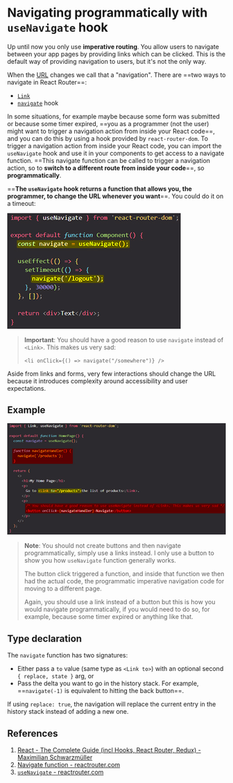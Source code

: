 # Navigating programmatically with `useNavigate` hook

Up until now you only use **imperative routing**. You allow users to navigate between your app pages by providing links which can be clicked. This is the default way of providing navigation to users, but it's not the only way.

When the [URL](https://reactrouter.com/en/main/start/concepts#url) changes we call that a "navigation". There are ==two ways to navigate in React Router==:

- [`Link`](https://reactrouter.com/en/main/components/link)
- [`navigate`](https://reactrouter.com/en/main/hooks/use-navigate) hook

In some situations, for example maybe because some form was submitted or because some timer expired, ==you as a programmer (not the user) might want to trigger a navigation action from inside your React code==, and you can do this by using a hook provided by `react-router-dom`. To trigger a navigation action from inside your React code, you can import the `useNavigate` hook and use it in your components to get access to a navigate function. ==This navigate function can be called to trigger a navigation action, so to **switch to a different route from inside your code**==, so **programmatically**.

==**The `useNavigate` hook returns a function that allows you, the programmer, to change the URL whenever you want**==. You could do it on a timeout: 

![useNavigate_hook](../../img/useNavigate_hook.jpg)

> **Important**: You should have a good reason to use `navigate` instead of `<Link>`. This makes us very sad:
>
> ```react
> <li onClick={() => navigate("/somewhere")} />
> ```

Aside from links and forms, very few interactions should change the URL because it introduces complexity around accessibility and user expectations.

## Example

![useNavigate_hook1](../../img/useNavigate_hook1.jpg)

> **Note**: You should not create buttons and then navigate programmatically, simply use a links instead. I only use a button to show you how `useNavigate` function generally works.
>
> The button click triggered a function, and inside that function we then had the actual code, the programmatic imperative navigation code for moving to a different page.
>
> Again, you should use a link instead of a button but this is how you would navigate programmatically, if you would need to do so, for example, because some timer expired or anything like that.

## Type declaration

The `navigate` function has two signatures:

- Either pass a `to` value (same type as `<Link to>`) with an optional second `{ replace, state }` arg, or
- Pass the delta you want to go in the history stack. For example, ==`navigate(-1)` is equivalent to hitting the back button==.

If using `replace: true`, the navigation will replace the current entry in the history stack instead of adding a new one.

## References

1. [React - The Complete Guide (incl Hooks, React Router, Redux) - Maximilian Schwarzmüller](https://www.udemy.com/course/react-the-complete-guide-incl-redux/)
2. [Navigate function - reactrouter.com](https://reactrouter.com/en/main/start/concepts#navigate-function)
3. [`useNavigate` - reactrouter.com](https://reactrouter.com/en/main/hooks/use-navigate)